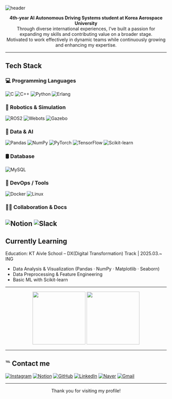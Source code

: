 ![header](https://capsule-render.vercel.app/api?type=waving&color=gradient&height=180&text=Hi%20there!%20I'm%20Hoseon&fontAlign=50&fontAlignY=40&fontSize=30&customColorList=00c6ff,0072ff)

<p align="center">
  <strong>4th-year AI Autonomous Driving Systems student at Korea Aerospace University</strong><br>
  Through diverse international experiences, I’ve built a passion for expanding my skills and contributing value on a broader stage.<br>
  Motivated to work effectively in dynamic teams while continuously growing and enhancing my expertise.
</p>

---

## Tech Stack

### 💻 Programming Languages  
![C](https://img.shields.io/badge/C-A8B9CC?style=flat-square&logo=c&logoColor=white)
![C++](https://img.shields.io/badge/C++-00599C?style=flat-square&logo=c%2b%2b&logoColor=white)
![Python](https://img.shields.io/badge/Python-3776AB?style=flat-square&logo=python&logoColor=white)
![Erlang](https://img.shields.io/badge/Erlang-A90533?style=flat-square&logo=erlang&logoColor=white)

### 🤖 Robotics & Simulation  
![ROS2](https://img.shields.io/badge/ROS2-22314E?style=flat-square&logo=ros&logoColor=white)
![Webots](https://img.shields.io/badge/Webots-2C2C2C?style=flat-square&logo=data:image/svg+xml;base64,PHN2ZyB3aWR0aD0iMzAwIiBoZWlnaHQ9IjMwMCIgdmlld0JveD0iMCAwIDMwMCAzMDAiIHhtbG5zPSJodHRwOi8vd3d3LnczLm9yZy8yMDAwL3N2ZyI+PHJlY3Qgd2lkdGg9IjMwMCIgaGVpZ2h0PSIzMDAiIGZpbGw9IiMyYzJjMmMiLz48L3N2Zz4=)
![Gazebo](https://img.shields.io/badge/Gazebo-555555?style=flat-square&logo=ubuntu&logoColor=white)

### 🧠 Data & AI  
![Pandas](https://img.shields.io/badge/Pandas-150458?style=flat-square&logo=pandas&logoColor=white)
![NumPy](https://img.shields.io/badge/NumPy-013243?style=flat-square&logo=numpy&logoColor=white)
![PyTorch](https://img.shields.io/badge/PyTorch-EE4C2C?style=flat-square&logo=pytorch&logoColor=white)
![TensorFlow](https://img.shields.io/badge/TensorFlow-FF6F00?style=flat-square&logo=tensorflow&logoColor=white)
![Scikit-learn](https://img.shields.io/badge/Scikit--learn-F7931E?style=flat-square&logo=scikit-learn&logoColor=white)

### 🛢️ Database  
![MySQL](https://img.shields.io/badge/MySQL-4479A1?style=flat-square&logo=mysql&logoColor=white)

### 🐳 DevOps / Tools  
![Docker](https://img.shields.io/badge/Docker-2496ED?style=flat-square&logo=docker&logoColor=white)
![Linux](https://img.shields.io/badge/Linux-FCC624?style=flat-square&logo=linux&logoColor=black)

### 🧑‍💼 Collaboration & Docs  
![Notion](https://img.shields.io/badge/Notion-000000?style=flat-square&logo=notion&logoColor=white)
![Slack](https://img.shields.io/badge/Slack-4A154B?style=flat-square&logo=slack&logoColor=white)
---

## Currently Learning

Education: KT Aivle School – DX(Digital Transformation) Track | 2025.03.~ ING
   - Data Analysis & Visualization (Pandas · NumPy · Matplotlib · Seaborn)
   - Data Preprocessing & Feature Engineering
   - Basic ML with Scikit-learn  

---

<p align="center">
  <img src="https://github-readme-stats.vercel.app/api?username=hoseongi&show_icons=true&theme=default" height="165">
  <img src="https://github-readme-stats.vercel.app/api/top-langs/?username=hoseongi&layout=compact&theme=default" height="165">
</p>

---

## ℡ Contact me

[![Instagram](https://img.shields.io/badge/Instagram-E4405F?style=flat-square&logo=instagram&logoColor=white)](https://www.instagram.com/_seon_0304/)
[![Notion](https://img.shields.io/badge/Notion-000000?style=flat-square&logo=notion&logoColor=white)](https://www.notion.so/Profile-1f41014025188028b2b7cae0aaf8e526?pvs=4)
[![GitHub](https://img.shields.io/badge/GitHub-181717?style=flat-square&logo=github&logoColor=white)](https://github.com/hoseongi)
[![LinkedIn](https://img.shields.io/badge/LinkedIn-0A66C2?style=flat-square&logo=linkedin&logoColor=white)](https://www.linkedin.com/in/hoseon)
[![Naver](https://img.shields.io/badge/Naver-03C75A?style=flat-square&logo=naver&logoColor=white)](mailto:hsmb1612@naver.com)
[![Gmail](https://img.shields.io/badge/Gmail-D14836?style=flat-square&logo=gmail&logoColor=white)](mailto:rlghtjs0304@gmail.com)

---

<p align="center">
  Thank you for visiting my profile!
</p>
